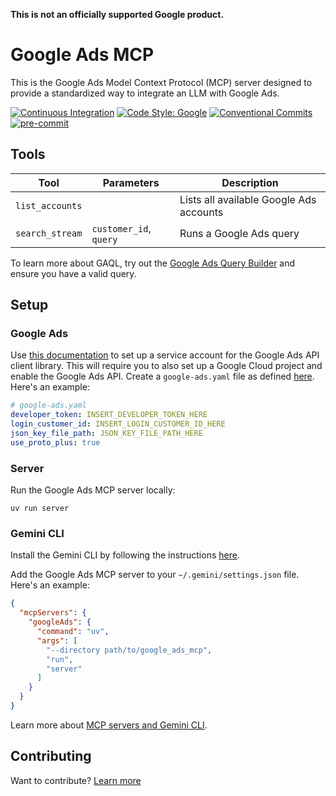 **This is not an officially supported Google product.**

# Google Ads MCP

This is the Google Ads Model Context Protocol (MCP) server designed to provide a
standardized way to integrate an LLM with Google Ads.

[![Continuous Integration](https://github.com/google-marketing-solutions/google_ads_mcp_server/actions/workflows/ci.yml/badge.svg)](https://github.com/google-marketing-solutions/google_ads_mcp_server/actions/workflows/ci.yml)
[![Code Style: Google](https://img.shields.io/badge/code%20style-google-4285F4.svg)](https://google.github.io/styleguide/pyguide.html)
[![Conventional Commits](https://img.shields.io/badge/conventional%20commits-1.0.0-fe5196.svg?logo=conventionalcommits)](https://conventionalcommits.org)
[![pre-commit](https://img.shields.io/badge/pre--commit-enabled-brightgreen?logo=pre-commit)](https://github.com/pre-commit/pre-commit)

## Tools

| Tool            | Parameters             | Description                             |
| --------------- | ---------------------- | --------------------------------------- |
| `list_accounts` |                        | Lists all available Google Ads accounts |
| `search_stream` | `customer_id`, `query` | Runs a Google Ads query                 |

To learn more about GAQL, try out the
[Google Ads Query Builder](https://developers.google.com/google-ads/api/fields/v20/query_validator)
and ensure you have a valid query.

## Setup

### Google Ads

Use
[this documentation](https://developers.google.com/google-ads/api/docs/oauth/service-accounts)
to set up a service account for the Google Ads API client library. This will
require you to also set up a Google Cloud project and enable the Google Ads API.
Create a `google-ads.yaml` file as defined
[here](https://github.com/googleads/google-ads-python/blob/HEAD/google-ads.yaml).
Here's an example:

```yaml
# google-ads.yaml
developer_token: INSERT_DEVELOPER_TOKEN_HERE
login_customer_id: INSERT_LOGIN_CUSTOMER_ID_HERE
json_key_file_path: JSON_KEY_FILE_PATH_HERE
use_proto_plus: true
```

### Server

Run the Google Ads MCP server locally:

```shell
uv run server
```

### Gemini CLI

Install the Gemini CLI by following the instructions
[here](https://github.com/google-gemini/gemini-cli).

Add the Google Ads MCP server to your `~/.gemini/settings.json` file. Here's an
example:

```json
{
  "mcpServers": {
    "googleAds": {
      "command": "uv",
      "args": [
        "--directory path/to/google_ads_mcp",
        "run",
        "server"
      ]
    }
  }
}
```

Learn more about
[MCP servers and Gemini CLI](https://cloud.google.com/gemini/docs/codeassist/use-agentic-chat-pair-programmer#configure-mcp-servers).

## Contributing

Want to contribute? [Learn more](CONTRIBUTING.md)
